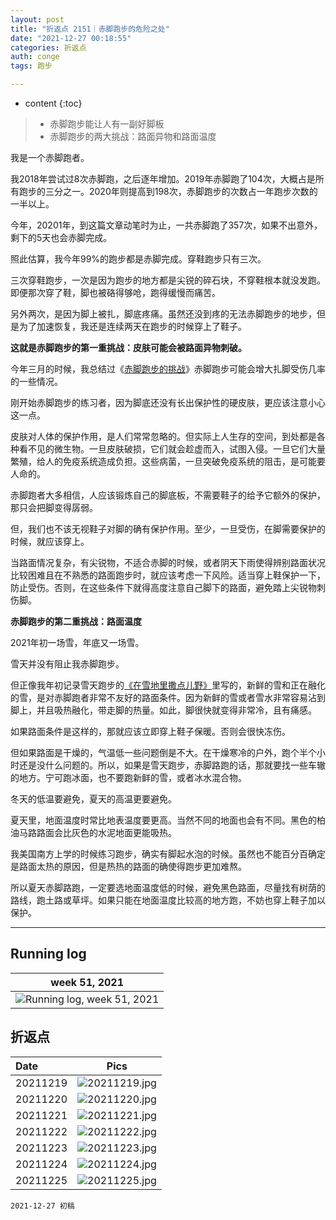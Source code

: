 ```yaml
---
layout: post
title: "折返点 2151｜赤脚跑步的危险之处"
date: "2021-12-27 00:18:55"
categories: 折返点
auth: conge
tags: 跑步

---
```

* content
{:toc}

> * 赤脚跑步能让人有一副好脚板
> * 赤脚跑步的两大挑战：路面异物和路面温度

我是一个赤脚跑者。

我2018年尝试过8次赤脚跑，之后逐年增加。2019年赤脚跑了104次，大概占是所有跑步的三分之一。2020年则提高到198次，赤脚跑步的次数占一年跑步次数的一半以上。

今年，20201年，到这篇文章动笔时为止，一共赤脚跑了357次，如果不出意外，剩下的5天也会赤脚完成。




照此估算，我今年99%的跑步都是赤脚完成。穿鞋跑步只有三次。

三次穿鞋跑步，一次是因为跑步的地方都是尖锐的碎石块，不穿鞋根本就没发跑。即便那次穿了鞋，脚也被硌得够呛，跑得缓慢而痛苦。

另外两次，是因为脚上被扎，脚底疼痛。虽然还没到疼的无法赤脚跑步的地步，但是为了加速恢复，我还是连续两天在跑步的时候穿上了鞋子。

__这就是赤脚跑步的第一重挑战：皮肤可能会被路面异物刺破。__

今年三月的时候，我总结过《[赤脚跑步的挑战](https://conge.github.io/2021/03/20/returnpoint-challenge-for-barefoot-runners/)》赤脚跑步可能会增大扎脚受伤几率的一些情况。

刚开始赤脚跑步的练习者，因为脚底还没有长出保护性的硬皮肤，更应该注意小心这一点。

皮肤对人体的保护作用，是人们常常忽略的。但实际上人生存的空间，到处都是各种看不见的微生物。一旦皮肤破损，它们就会趁虚而入，试图入侵。一旦它们大量繁殖，给人的免疫系统造成负担。这些病菌，一旦突破免疫系统的阻击，是可能要人命的。

赤脚跑者大多相信，人应该锻炼自己的脚底板，不需要鞋子的给予它额外的保护，那只会把脚变得孱弱。

但，我们也不该无视鞋子对脚的确有保护作用。至少，一旦受伤，在脚需要保护的时候，就应该穿上。

当路面情况复杂，有尖锐物，不适合赤脚的时候，或者阴天下雨使得辨别路面状况比较困难且在不熟悉的路面跑步时，就应该考虑一下风险。适当穿上鞋保护一下，防止受伤。否则，在这些条件下就得高度注意自己脚下的路面，避免踏上尖锐物刺伤脚。

__赤脚跑步的第二重挑战：路面温度__

2021年初一场雪，年底又一场雪。

雪天并没有阻止我赤脚跑步。

但正像我年初记录雪天跑步的[《在雪地里撒点儿野》](https://conge.github.io/2021/02/13/return-point-run-in-snow/)里写的，新鲜的雪和正在融化的雪，是对赤脚跑者非常不友好的路面条件。因为新鲜的雪或者雪水非常容易沾到脚上，并且吸热融化，带走脚的热量。如此，脚很快就变得非常冷，且有痛感。

如果路面条件是这样的，那就应该立即穿上鞋子保暖。否则会很快冻伤。

但如果路面是干燥的，气温低一些问题倒是不大。在干燥寒冷的户外，跑个半个小时还是没什么问题的。所以，如果是雪天跑步，赤脚路跑的话，那就要找一些车辙的地方。宁可跑冰面，也不要跑新鲜的雪，或者冰水混合物。

冬天的低温要避免，夏天的高温更要避免。

夏天里，地面温度时常比地表温度要更高。当然不同的地面也会有不同。黑色的柏油马路路面会比灰色的水泥地面更能吸热。

我美国南方上学的时候练习跑步，确实有脚起水泡的时候。虽然也不能百分百确定是路面太热的原因，但是热热的路面的确使得跑步更加难熬。

所以夏天赤脚路跑，一定要选地面温度低的时候，避免黑色路面，尽量找有树荫的路线，跑土路或草坪。如果只能在地面温度比较高的地方跑，不妨也穿上鞋子加以保护。

----

## Running log

|week 51, 2021|
|:----:|
|![Running log, week 51, 2021](/assets/images/折返点/2021_wk51.png)|


## 折返点

|Date|Pics|
|:----|:----:|
|20211219|![20211219.jpg](/assets/images/折返点/20211219.jpg)  |
|20211220|![20211220.jpg](/assets/images/折返点/20211220.jpg)  |
|20211221|![20211221.jpg](/assets/images/折返点/20211221.jpg)  |
|20211222|![20211222.jpg](/assets/images/折返点/20211222.jpg)  |
|20211223|![20211223.jpg](/assets/images/折返点/20211223.jpg)  |
|20211224|![20211224.jpg](/assets/images/折返点/20211224.jpg)  |
|20211225|![20211225.jpg](/assets/images/折返点/20211225.jpg)  |


```
2021-12-27 初稿
```
